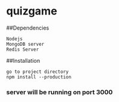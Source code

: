 # quizgame
##Dependencies
```
Nodejs
MongoDB server
Redis Server
```

##Installation
```
go to project directory
npm install --production

```
### server will be running on port 3000